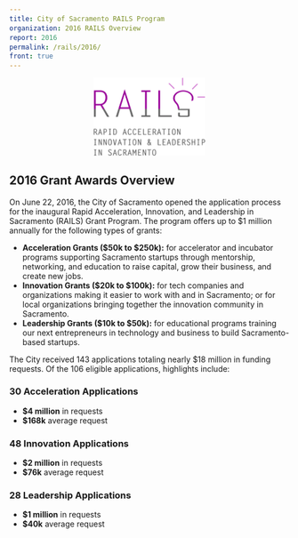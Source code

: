 ```yaml
---
title: City of Sacramento RAILS Program
organization: 2016 RAILS Overview
report: 2016
permalink: /rails/2016/
front: true
---
```

<div>
  <p><center><img src="/img/mofie/rails-logo.png" width="200" height="auto" alt="RAILS Logo"></center></p>
  <h2>2016 Grant Awards Overview</h2>
</div>

On June 22, 2016, the City of Sacramento opened the application process for the inaugural Rapid Acceleration, Innovation, and Leadership in Sacramento (RAILS) Grant Program. The program offers up to $1 million annually for the following types of grants:

- **Acceleration Grants ($50k to $250k):** for accelerator and incubator programs supporting Sacramento startups through mentorship, networking, and education to raise capital, grow their business, and create new jobs.
- **Innovation Grants ($20k to $100k):** for tech companies and organizations making it easier to work with and in Sacramento; or for local organizations bringing together the innovation community in Sacramento.
- **Leadership Grants ($10k to $50k):** for educational programs training our next entrepreneurs in technology and business to build Sacramento-based startups.

The City received 143 applications totaling nearly $18 million in funding requests. Of the 106 eligible applications, highlights include:

### 30 Acceleration Applications
- **$4 million** in requests
- **$168k** average request

### 48 Innovation Applications
- **$2 million** in requests
- **$76k** average request

### 28 Leadership Applications
- **$1 million** in requests
- **$40k** average request

